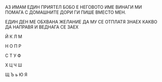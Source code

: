 АЗ ИМАМ ЕДИН ПРИЯТЕЛ
БОБО Е НЕГОВОТО ИМЕ
ВИНАГИ МИ ПОМАГА С ДОМАШНИТЕ
ДОРИ ГИ ПИШЕ ВМЕСТО МЕН.

ЕДИН ДЕН МЕ ОБХВАНА 
ЖЕЛАНИЕ ДА МУ СЕ ОТПЛАТЯ
ЗНАЕХ КАКВО ДА НАПРАВЯ
И ВЕДНАГА СЕ ЗАЕХ

Й 
К
Л
М

Н
О
П
Р

С
Т
У
Ф

Х
Ц
Ч
Ш

Щ
Ъ
ь
Ю
Я

